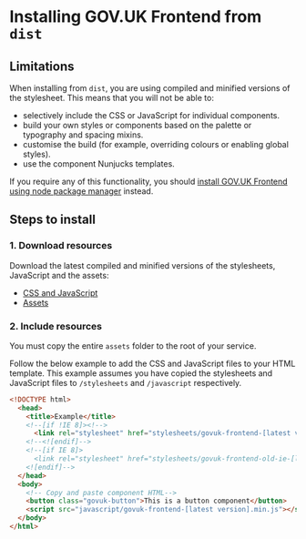 # Installing GOV.UK Frontend from `dist`

## Limitations

When installing from `dist`, you are using compiled and minified versions of the
stylesheet. This means that you will not be able to:

- selectively include the CSS or JavaScript for individual components.
- build your own styles or components based on the palette or typography and
  spacing mixins.
- customise the build (for example, overriding colours or enabling global
  styles).
- use the component Nunjucks templates.

If you require any of this functionality, you should [install GOV.UK Frontend
using node package manager](installing-with-npm.md) instead.

## Steps to install

### 1. Download resources

Download the latest compiled and minified versions of the stylesheets,
JavaScript and the assets:

- [CSS and JavaScript](https://github.com/alphagov/govuk-frontend/tree/master/dist)
- [Assets](https://github.com/alphagov/govuk-frontend/tree/master/dist/assets)

### 2. Include resources

You must copy the entire `assets` folder to the root of your service.

Follow the below example to add the CSS and JavaScript files to your HTML template. This example assumes you have copied the stylesheets and JavaScript files to `/stylesheets` and `/javascript` respectively.

```html
<!DOCTYPE html>
  <head>
    <title>Example</title>
    <!--[if !IE 8]><!-->
      <link rel="stylesheet" href="stylesheets/govuk-frontend-[latest version].min.css">
    <!--<![endif]-->
    <!--[if IE 8]>
      <link rel="stylesheet" href="stylesheets/govuk-frontend-old-ie-[latest version].min.css">
    <![endif]-->
  </head>
  <body>
    <!-- Copy and paste component HTML-->
    <button class="govuk-button">This is a button component</button>
    <script src="javascript/govuk-frontend-[latest version].min.js"></script>
  </body>
</html>
```
